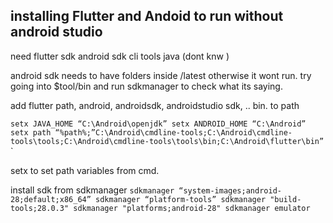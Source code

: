 ## installing Flutter and Andoid to run without android studio

need
flutter sdk
android sdk cli tools
java (dont knw )

android sdk needs to have folders inside /latest otherwise it wont run. try going into $tool/bin and run sdkmanager to check what its saying.

add flutter path, android, androidsdk, androidstudio sdk, .. bin. to path

`setx JAVA_HOME “C:\Android\openjdk”
setx ANDROID_HOME “C:\Android”
setx path “%path%;”C:\Android\cmdline-tools;C:\Android\cmdline-tools\tools;C:\Android\cmdline-tools\tools\bin;C:\Android\flutter\bin”`
`

setx to set path variables from cmd.

install sdk from sdkmanager
`sdkmanager “system-images;android-28;default;x86_64”
sdkmanager “platform-tools”
sdkmanager "build-tools;28.0.3"
sdkmanager "platforms;android-28"
sdkmanager emulator`
